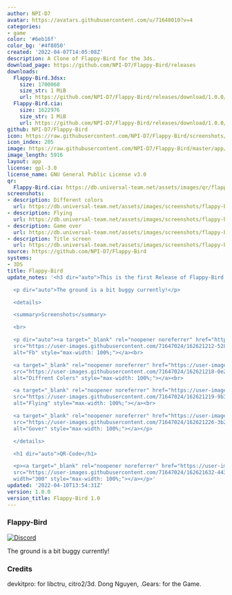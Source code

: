 ```yaml
---
author: NPI-D7
avatar: https://avatars.githubusercontent.com/u/71648010?v=4
categories:
- game
color: '#6eb16f'
color_bg: '#4f8050'
created: '2022-04-07T14:05:08Z'
description: A Clone of Flappy-Bird for the 3ds.
download_page: https://github.com/NPI-D7/Flappy-Bird/releases
downloads:
  Flappy-Bird.3dsx:
    size: 1700068
    size_str: 1 MiB
    url: https://github.com/NPI-D7/Flappy-Bird/releases/download/1.0.0/Flappy-Bird.3dsx
  Flappy-Bird.cia:
    size: 1622976
    size_str: 1 MiB
    url: https://github.com/NPI-D7/Flappy-Bird/releases/download/1.0.0/Flappy-Bird.cia
github: NPI-D7/Flappy-Bird
icon: https://raw.githubusercontent.com/NPI-D7/Flappy-Bird/screenshots/app/icon.png
icon_index: 205
image: https://raw.githubusercontent.com/NPI-D7/Flappy-Bird/master/app/banner.png
image_length: 5916
layout: app
license: gpl-3.0
license_name: GNU General Public License v3.0
qr:
  Flappy-Bird.cia: https://db.universal-team.net/assets/images/qr/flappy-bird-cia.png
screenshots:
- description: Different colors
  url: https://db.universal-team.net/assets/images/screenshots/flappy-bird/different-colors.png
- description: Flying
  url: https://db.universal-team.net/assets/images/screenshots/flappy-bird/flying.png
- description: Game over
  url: https://db.universal-team.net/assets/images/screenshots/flappy-bird/game-over.png
- description: Title screen
  url: https://db.universal-team.net/assets/images/screenshots/flappy-bird/title-screen.png
source: https://github.com/NPI-D7/Flappy-Bird
systems:
- 3DS
title: Flappy-Bird
update_notes: '<h3 dir="auto">This is the first Release of Flappy-Bird for the 3ds.</h3>

  <p dir="auto">The ground is a bit buggy currently!</p>

  <details>

  <summary>Screenshots</summary>

  <br>

  <p dir="auto"><a target="_blank" rel="noopener noreferrer" href="https://user-images.githubusercontent.com/71647024/162621212-528316ee-5ddf-42cb-8efb-28ab9be001f0.png"><img
  src="https://user-images.githubusercontent.com/71647024/162621212-528316ee-5ddf-42cb-8efb-28ab9be001f0.png"
  alt="Fb" style="max-width: 100%;"></a><br>

  <a target="_blank" rel="noopener noreferrer" href="https://user-images.githubusercontent.com/71647024/162621218-0e25ceca-5885-457b-a45c-3290e3e25ebc.png"><img
  src="https://user-images.githubusercontent.com/71647024/162621218-0e25ceca-5885-457b-a45c-3290e3e25ebc.png"
  alt="Diffrent Colers" style="max-width: 100%;"></a><br>

  <a target="_blank" rel="noopener noreferrer" href="https://user-images.githubusercontent.com/71647024/162621219-9b32029d-609f-443f-b85b-6cc2a4a79c2b.png"><img
  src="https://user-images.githubusercontent.com/71647024/162621219-9b32029d-609f-443f-b85b-6cc2a4a79c2b.png"
  alt="Flying" style="max-width: 100%;"></a><br>

  <a target="_blank" rel="noopener noreferrer" href="https://user-images.githubusercontent.com/71647024/162621226-3b254304-3fc5-411f-8753-42993771c9cd.png"><img
  src="https://user-images.githubusercontent.com/71647024/162621226-3b254304-3fc5-411f-8753-42993771c9cd.png"
  alt="Gover" style="max-width: 100%;"></a></p>

  </details>

  <h1 dir="auto">QR-Code</h1>

  <p><a target="_blank" rel="noopener noreferrer" href="https://user-images.githubusercontent.com/71647024/162621632-443d20c7-c848-4ba2-a26d-3a8e94412c20.png"><img
  src="https://user-images.githubusercontent.com/71647024/162621632-443d20c7-c848-4ba2-a26d-3a8e94412c20.png"
  width="300" style="max-width: 100%;"></a></p>'
updated: '2022-04-10T13:54:31Z'
version: 1.0.0
version_title: Flappy-Bird 1.0
---
```

### Flappy-Bird 
[![Discord](https://img.shields.io/discord/961610973066702889?style=for-the-badge)](https://discord.gg/XuX6EN8dyt)

The ground is a bit buggy currently!


### Credits
devkitpro: for libctru, citro2/3d.
Dong Nguyen, .Gears: for the Game.